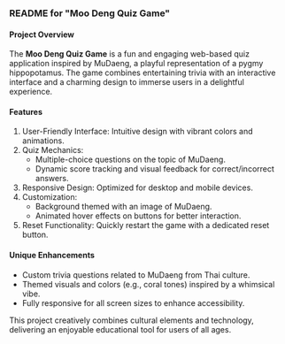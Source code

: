 
### README for "Moo Deng Quiz Game"

#### Project Overview
The **Moo Deng Quiz Game** is a fun and engaging web-based quiz application inspired by MuDaeng, a playful representation of a pygmy hippopotamus. The game combines entertaining trivia with an interactive interface and a charming design to immerse users in a delightful experience.

#### Features
1. User-Friendly Interface: Intuitive design with vibrant colors and animations.
2. Quiz Mechanics:
   - Multiple-choice questions on the topic of MuDaeng.
   - Dynamic score tracking and visual feedback for correct/incorrect answers.
3. Responsive Design: Optimized for desktop and mobile devices.
4. Customization:
   - Background themed with an image of MuDaeng.
   - Animated hover effects on buttons for better interaction.
5. Reset Functionality: Quickly restart the game with a dedicated reset button.

#### Unique Enhancements
- Custom trivia questions related to MuDaeng from Thai culture.
- Themed visuals and colors (e.g., coral tones) inspired by a whimsical vibe.
- Fully responsive for all screen sizes to enhance accessibility.

This project creatively combines cultural elements and technology, delivering an enjoyable educational tool for users of all ages.
